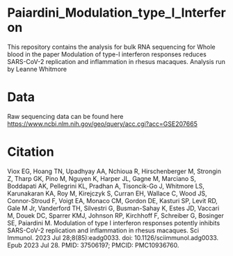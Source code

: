 # Paiardini_Modulation_type_I_Interferon

This repository contains the analysis for bulk RNA sequencing for Whole blood in the paper
Modulation of type-I interferon responses reduces SARS-CoV-2 replication and inflammation in rhesus macaques.  Analysis run by Leanne Whitmore

# Data 
Raw sequencing data can be found here https://www.ncbi.nlm.nih.gov/geo/query/acc.cgi?acc=GSE207665

# Citation 
Viox EG, Hoang TN, Upadhyay AA, Nchioua R, Hirschenberger M, Strongin Z, Tharp GK, Pino M, Nguyen K, Harper JL, Gagne M, Marciano S, Boddapati AK, Pellegrini KL, Pradhan A, Tisoncik-Go J, Whitmore LS, Karunakaran KA, Roy M, Kirejczyk S, Curran EH, Wallace C, Wood JS, Connor-Stroud F, Voigt EA, Monaco CM, Gordon DE, Kasturi SP, Levit RD, Gale M Jr, Vanderford TH, Silvestri G, Busman-Sahay K, Estes JD, Vaccari M, Douek DC, Sparrer KMJ, Johnson RP, Kirchhoff F, Schreiber G, Bosinger SE, Paiardini M. Modulation of type I interferon responses potently inhibits SARS-CoV-2 replication and inflammation in rhesus macaques. Sci Immunol. 2023 Jul 28;8(85):eadg0033. doi: 10.1126/sciimmunol.adg0033. Epub 2023 Jul 28. PMID: 37506197; PMCID: PMC10936760.
